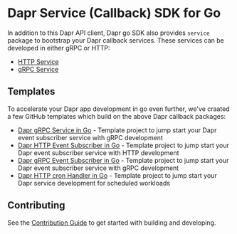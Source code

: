 # Dapr Service (Callback) SDK for Go

In addition to this Dapr API client, Dapr go SDK also provides `service` package to bootstrap your Dapr callback services. These services can be developed in either gRPC or HTTP:

* [HTTP Service](./http/Readme.md)
* [gRPC Service](./grpc/Readme.md)

## Templates 

To accelerate your Dapr app development in go even further, we've craated a few GitHub templates which build on the above Dapr callback packages:

* [Dapr gRPC Service in Go](https://github.com/dapr-templates/dapr-grpc-service-template) - Template project to jump start your Dapr event subscriber service with gRPC development
* [Dapr HTTP Event Subscriber in Go](https://github.com/dapr-templates/dapr-http-event-subscriber-template) - Template project to jump start your Dapr event subscriber service with HTTP development
* [Dapr gRPC Event Subscriber in Go](https://github.com/dapr-templates/dapr-grpc-event-subscriber-template) - Template project to jump start your Dapr event subscriber service with gRPC development
* [Dapr HTTP cron Handler in Go](https://github.com/dapr-templates/dapr-http-cron-handler-template) - Template project to jump start your Dapr service development for scheduled workloads

## Contributing

See the [Contribution Guide](../CONTRIBUTING.md) to get started with building and developing.
